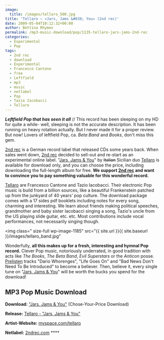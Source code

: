 ```yaml
---
image:
  title: /images/tellaro_500.jpg
title: 'Tellaro – »Jars, Jams &#038; You« (2nd rec)'
date: 2009-05-04T10:12:32+00:00
author: Bettina Rhymes
permalink: /mp3-music-download/pop/1135-tellaro-jars-jams-2nd-rec
categories:
  - Experimental
  - Pop
tags:
  - 2nd rec
  - download
  - Experimental
  - Francesco Cantone
  - free
  - Leftfield
  - mp3
  - music
  - netlabel
  - Pop
  - Tazio Iacobacci
  - Tellaro
---
```

***Leftfield Pop that has seen it all*** // This record has been sleeping on my HD for quite a while- well, sleeping is not the accurate description. It has been running on heavy rotation actually. But I never made it for a proper review. But now! Lovers of leftfield Pop, ca. _Beta Band_ and _Books_, don't miss this gem.

<!--more-->

[2nd rec](http://www.2ndrec.com/blog/) is a German record label that released CDs some years back. When sales went down, [2nd rec](http://www.2ndrec.com/blog/) decided to sell-out and re-start as an experimental online label. "[Jars, Jams & You](http://www.2ndrec.com/034/)" by <span style="text-decoration: line-through;">Italian</span> Sicilian duo [Tellaro](http://www.myspace.com/tellaro) is available for download only, and you can choose the price, including downloading the full-length album for free. **We support [2nd rec](http://www.2ndrec.com/blog/) and want to convince you to pay something valuable for this wonderful record.**

[Tellaro](http://www.myspace.com/tellaro) are Francesco Cantone and Tazio Iacobacci. Their electronic Pop music is build from a billion sources, like a beautiful Frankenstein patched up from the junkyard of 40 years' pop culture. The download package comes with a 17 sides pdf booklets including notes for every song, charming and interesting. We learn about friends making political speeches, grandmother and baby sister Iacobacci singing a song, Tazio's uncle from the US playing slide guitar, etc. etc. Most contributions include vocal performances, not necessarily singing though.

<img class="</code> size-full wp-image-1185" src="{{ site.url }}{{ site.baseurl }}/images/tellaro_band.jpg"

Wonderfully, **all this makes up for a fresh, interesting and hymnal Pop record.** Clever Pop music, notoriously underrated, in good tradition with acts like _The Books_, _The Beta Band_, _Evil Superstars_ or the _Anticon_ posse. [Prelisten](http://www.2ndrec.com/034/listen.html) tracks "Dario Whorenges", "Life Goes On" and "Bad News Don't Need To Be Introduced" to become a believer. Then, believe it, every single tune on "[Jars, Jams & You](http://www.2ndrec.com/034/)" will be worth the bucks you spend for the download!

## MP3 Pop Music Download

**Download:** ["Jars, Jams & You"](http://download.2ndrec.com/) (Chose-Your-Price Download)
  
**Release:** [Tellaro - "Jars, Jams & You"](http://www.2ndrec.com/034)
  
**Artist-Website:** [myspace.com/tellaro](http://www.myspace.com/tellaro)
  
**Netlabel:** [2ndrec.com](http://www.2ndrec.com) ****